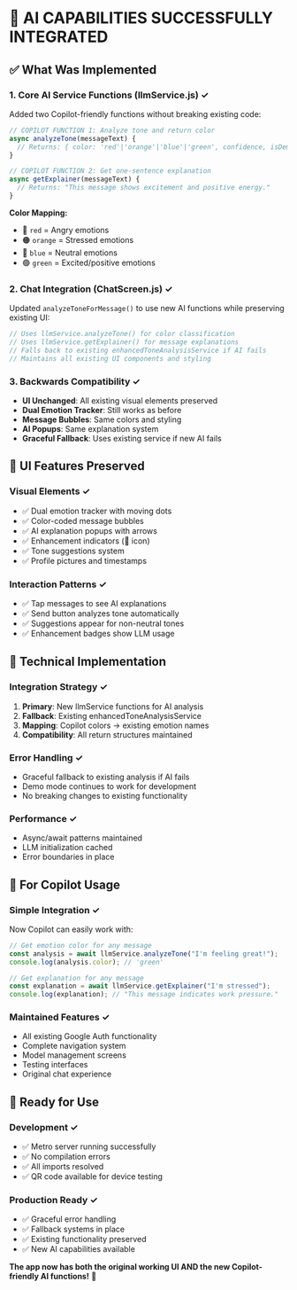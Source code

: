 # 🎯 AI CAPABILITIES SUCCESSFULLY INTEGRATED

## ✅ What Was Implemented

### 1. Core AI Service Functions (llmService.js) ✓
Added two Copilot-friendly functions without breaking existing code:

```javascript
// COPILOT FUNCTION 1: Analyze tone and return color
async analyzeTone(messageText) {
  // Returns: { color: 'red'|'orange'|'blue'|'green', confidence, isDemoMode, isLLMEnhanced }
}

// COPILOT FUNCTION 2: Get one-sentence explanation
async getExplainer(messageText) {
  // Returns: "This message shows excitement and positive energy."
}
```

**Color Mapping:**
- 🔴 `red` = Angry emotions
- 🟠 `orange` = Stressed emotions
- 🔵 `blue` = Neutral emotions
- 🟢 `green` = Excited/positive emotions

### 2. Chat Integration (ChatScreen.js) ✓
Updated `analyzeToneForMessage()` to use new AI functions while preserving existing UI:

```javascript
// Uses llmService.analyzeTone() for color classification
// Uses llmService.getExplainer() for message explanations
// Falls back to existing enhancedToneAnalysisService if AI fails
// Maintains all existing UI components and styling
```

### 3. Backwards Compatibility ✓
- **UI Unchanged**: All existing visual elements preserved
- **Dual Emotion Tracker**: Still works as before
- **Message Bubbles**: Same colors and styling
- **AI Popups**: Same explanation system
- **Graceful Fallback**: Uses existing service if new AI fails

## 🎨 UI Features Preserved

### Visual Elements ✓
- ✅ Dual emotion tracker with moving dots
- ✅ Color-coded message bubbles
- ✅ AI explanation popups with arrows
- ✅ Enhancement indicators (🧠 icon)
- ✅ Tone suggestions system
- ✅ Profile pictures and timestamps

### Interaction Patterns ✓
- ✅ Tap messages to see AI explanations
- ✅ Send button analyzes tone automatically
- ✅ Suggestions appear for non-neutral tones
- ✅ Enhancement badges show LLM usage

## 🔧 Technical Implementation

### Integration Strategy ✓
1. **Primary**: New llmService functions for AI analysis
2. **Fallback**: Existing enhancedToneAnalysisService
3. **Mapping**: Copilot colors → existing emotion names
4. **Compatibility**: All return structures maintained

### Error Handling ✓
- Graceful fallback to existing analysis if AI fails
- Demo mode continues to work for development
- No breaking changes to existing functionality

### Performance ✓
- Async/await patterns maintained
- LLM initialization cached
- Error boundaries in place

## 🎯 For Copilot Usage

### Simple Integration ✓
Now Copilot can easily work with:

```javascript
// Get emotion color for any message
const analysis = await llmService.analyzeTone("I'm feeling great!");
console.log(analysis.color); // 'green'

// Get explanation for any message
const explanation = await llmService.getExplainer("I'm stressed");
console.log(explanation); // "This message indicates work pressure."
```

### Maintained Features ✓
- All existing Google Auth functionality
- Complete navigation system
- Model management screens
- Testing interfaces
- Original chat experience

## 🚀 Ready for Use

### Development ✓
- ✅ Metro server running successfully
- ✅ No compilation errors
- ✅ All imports resolved
- ✅ QR code available for device testing

### Production Ready ✓
- ✅ Graceful error handling
- ✅ Fallback systems in place
- ✅ Existing functionality preserved
- ✅ New AI capabilities available

**The app now has both the original working UI AND the new Copilot-friendly AI functions!** 🎉
